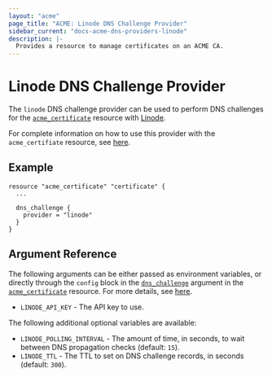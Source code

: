 ```yaml
---
layout: "acme"
page_title: "ACME: Linode DNS Challenge Provider"
sidebar_current: "docs-acme-dns-providers-linode"
description: |-
  Provides a resource to manage certificates on an ACME CA.
---
```


# Linode DNS Challenge Provider

The `linode` DNS challenge provider can be used to perform DNS challenges for
the [`acme_certificate`][resource-acme-certificate] resource with
[Linode][provider-service-page].

[resource-acme-certificate]: /docs/providers/acme/r/certificate.html
[provider-service-page]: https://www.linode.com/

For complete information on how to use this provider with the `acme_certifiate`
resource, see [here][resource-acme-certificate-dns-challenges].

[resource-acme-certificate-dns-challenges]: /docs/providers/acme/r/certificate.html#using-dns-challenges

## Example

```hcl
resource "acme_certificate" "certificate" {
  ...

  dns_challenge {
    provider = "linode"
  }
}
```

## Argument Reference

The following arguments can be either passed as environment variables, or
directly through the `config` block in the
[`dns_challenge`][resource-acme-certificate-dns-challenge-arg] argument in the
[`acme_certificate`][resource-acme-certificate] resource. For more details, see
[here][resource-acme-certificate-dns-challenges].

[resource-acme-certificate-dns-challenge-arg]: /docs/providers/acme/r/certificate.html#dns_challenge

* `LINODE_API_KEY` - The API key to use.

The following additional optional variables are available:

* `LINODE_POLLING_INTERVAL` - The amount of time, in seconds, to wait between
  DNS propagation checks (default: `15`).
* `LINODE_TTL` - The TTL to set on DNS challenge records, in seconds (default:
  `300`).
